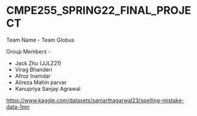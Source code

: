 # CMPE255_SPRING22_FINAL_PROJECT

Team Name - Team Globus

Group Members -

- Jack Zhu (JJLZ21)
- Virag Bhanderi
- Afroz Inamdar
- Alireza Mahin parvar
- Kanupriya Sanjay Agrawal


https://www.kaggle.com/datasets/samarthagarwal23/spelling-mistake-data-1mn
